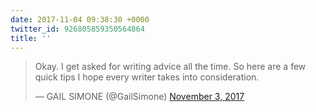 ```yaml
---
date: 2017-11-04 09:38:30 +0000
twitter_id: 926805859350564864
title: ''
---
```


<blockquote class="twitter-tweet"><p lang="en" dir="ltr">Okay. I get asked for writing advice all the time. So here are a few quick tips I hope every writer takes into consideration.</p>&mdash; GAIL SIMONE (@GailSimone) <a href="https://twitter.com/GailSimone/status/926483910250283008?ref_src=twsrc%5Etfw">November 3, 2017</a></blockquote>
<script async src="https://platform.twitter.com/widgets.js" charset="utf-8"></script>
